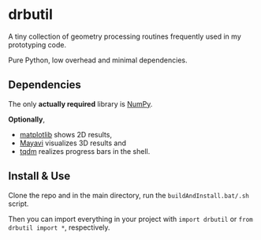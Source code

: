 # drbutil

A tiny collection of geometry processing routines frequently used in my prototyping code.

Pure Python, low overhead and minimal dependencies.

## Dependencies

The only **actually required** library is [NumPy](https://github.com/numpy/numpy).

**Optionally**, 
* [matplotlib](https://github.com/matplotlib/matplotlib) shows 2D results,
* [Mayavi](https://github.com/enthought/mayavi) visualizes 3D results and
* [tqdm](https://github.com/tqdm/tqdm) realizes progress bars in the shell.

## Install & Use
Clone the repo and in the main directory, run the `buildAndInstall.bat/.sh` script.

Then you can import everything in your project with `import drbutil` or `from drbutil import *`, respectively.